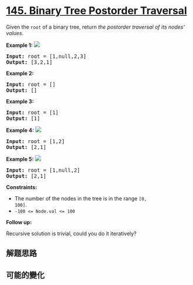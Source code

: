 # [145. Binary Tree Postorder Traversal](https://leetcode.com/problems/binary-tree-postorder-traversal/)
Given the <code>root</code> of a binary tree, return _the postorder traversal of its nodes&#39; values_.



**Example 1:**
![](https://assets.leetcode.com/uploads/2020/08/28/pre1.jpg)

<pre><strong>Input:</strong> root = [1,null,2,3]
<strong>Output:</strong> [3,2,1]
</pre>

**Example 2:**


<pre><strong>Input:</strong> root = []
<strong>Output:</strong> []
</pre>

**Example 3:**


<pre><strong>Input:</strong> root = [1]
<strong>Output:</strong> [1]
</pre>

**Example 4:**
![](https://assets.leetcode.com/uploads/2020/08/28/pre3.jpg)

<pre><strong>Input:</strong> root = [1,2]
<strong>Output:</strong> [2,1]
</pre>

**Example 5:**
![](https://assets.leetcode.com/uploads/2020/08/28/pre2.jpg)

<pre><strong>Input:</strong> root = [1,null,2]
<strong>Output:</strong> [2,1]
</pre>



**Constraints:**


- The number of the nodes in the tree is in the range <code>[0, 100]</code>.
- <code>-100 &lt;= Node.val &lt;= 100</code>



**Follow up:**

Recursive solution is trivial, could you do it iteratively?




##  解题思路



##  可能的變化

